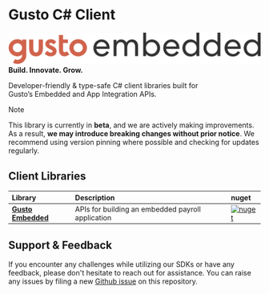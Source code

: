 # Gusto C# Client
![gusto logo](./assets/Gusto_logo.png)
**Build. Innovate. Grow.**

Developer-friendly & type-safe C# client libraries built for Gusto’s Embedded and App Integration APIs.

> [!NOTE]
> This library is currently in **beta**, and we are actively making improvements. As a result, **we may introduce breaking
> changes without prior notice**. We recommend using version pinning where possible and checking for updates regularly.

## Client Libraries

<!-- Start Gusto C# Client Libraries -->
| Library | Description | nuget |
| :- |:- | :- |
| **[Gusto Embedded](https://github.com/Gusto/gusto-csharp-client/tree/main/gusto_embedded#gustoembedded)** | APIs for building an embedded payroll application | [![nuget](https://img.shields.io/nuget/v/GustoEmbedded?color=%230A8080)](https://www.nuget.org/packages/GustoEmbedded/) |
<!-- End Gusto C# Client Libraries -->

<!-- Start Gusto Support Notes -->
## Support & Feedback

If you encounter any challenges while utilizing our SDKs or have any feedback, please don't hesitate to reach out for assistance.
You can raise any issues by filing a new [Github issue](https://github.com/Gusto/gusto-csharp-client/issues/new) on this repository.

<!-- End Gusto Support Notes -->
